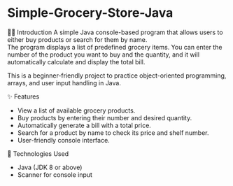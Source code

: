 # Simple-Grocery-Store-Java

📌🛒 Introduction
A simple Java console-based program that allows users to either buy products or search for them by name.  
The program displays a list of predefined grocery items. You can enter the number of the product you want to buy and the quantity, and it will automatically calculate and display the total bill.  

This is a beginner-friendly project to practice object-oriented programming, arrays, and user input handling in Java.


✨ Features
- View a list of available grocery products.
- Buy products by entering their number and desired quantity.
- Automatically generate a bill with a total price.
- Search for a product by name to check its price and shelf number.
- User-friendly console interface.

🧰 Technologies Used
- Java (JDK 8 or above)
- Scanner for console input
